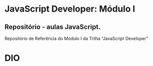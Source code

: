 # JavaScript Developer: Módulo I
## Repositório - aulas JavaScript.

Repositório de Referência do Módulo I da Trilha "JavaScript Developer" 
# DIO
